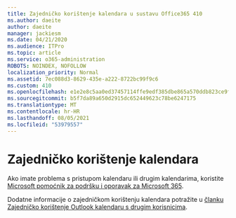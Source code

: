 ```yaml
---
title: Zajedničko korištenje kalendara u sustavu Office365 410
ms.author: daeite
author: daeite
manager: jackiesm
ms.date: 04/21/2020
ms.audience: ITPro
ms.topic: article
ms.service: o365-administration
ROBOTS: NOINDEX, NOFOLLOW
localization_priority: Normal
ms.assetid: 7ec088d3-8629-435e-a222-8722bc99f9c6
ms.custom: 410
ms.openlocfilehash: e1e2e8c5aa0ed37457114ffe9edf385dbe865a570ddb823ce9f44bd1391d9bd3
ms.sourcegitcommit: b5f7da89a650d2915dc652449623c78be6247175
ms.translationtype: MT
ms.contentlocale: hr-HR
ms.lasthandoff: 08/05/2021
ms.locfileid: "53979557"
---
```

# <a name="calendar-sharing"></a>Zajedničko korištenje kalendara

Ako imate problema s pristupom kalendaru ili drugim kalendarima, koristite [Microsoft pomoćnik za podršku i oporavak za Microsoft 365](https://diagnostics.office.com/).
  
Dodatne informacije o zajedničkom korištenju kalendara potražite u [članku Zajedničko korištenje Outlook kalendaru s drugim korisnicima](https://support.office.com/article/353ed2c1-3ec5-449d-8c73-6931a0adab88.aspx).
